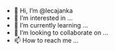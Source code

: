 - 👋 Hi, I’m @lecajanka
- 👀 I’m interested in ...
- 🌱 I’m currently learning ...
- 💞️ I’m looking to collaborate on ...
- 📫 How to reach me ...

<!---
lecajanka/lecajanka is a ✨ special ✨ repository because its `README.md` (this file) appears on your GitHub profile.
You can click the Preview link to take a look at your changes.
--->
